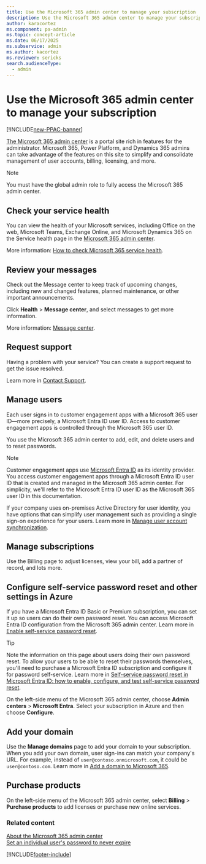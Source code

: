 ```yaml
---
title: Use the Microsoft 365 admin center to manage your subscription
description: Use the Microsoft 365 admin center to manage your subscription
author: karacortez 
ms.component: pa-admin
ms.topic: concept-article
ms.date: 06/17/2025
ms.subservice: admin
ms.author: kacortez
ms.reviewer: sericks
search.audienceType: 
  - admin
---
```

# Use the Microsoft 365 admin center to manage your subscription 

[!INCLUDE[new-PPAC-banner](~/includes/new-PPAC-banner.md)]

[The Microsoft 365 admin center](/microsoft-365/admin/admin-overview/admin-center-overview) is a portal site rich in features for the administrator. Microsoft 365, Power Platform, and Dynamics 365 admins can take advantage of the features on this site to simplify and consolidate management of user accounts, billing, licensing, and more.  

> [!NOTE]
>  You must have the global admin role to fully access the Microsoft 365 admin center.
  
## Check your service health  
You can view the health of your Microsoft services, including Office on the web, Microsoft Teams, Exchange Online, and Microsoft Dynamics 365 on the Service health page in the [Microsoft 365 admin center](https://go.microsoft.com/fwlink/p/?linkid=2024339). 
  
More information: [How to check Microsoft 365 service health](/microsoft-365/enterprise/view-service-health).  

## Review your messages  
Check out the Message center to keep track of upcoming changes, including new and changed features, planned maintenance, or other important announcements.
  
Click **Health** > **Message center**, and select messages to get more information.  

More information: [Message center](/microsoft-365/admin/manage/message-center#preferences).

## Request support  
Having a problem with your service? You can create a support request to get the issue resolved.  
  
Learn more in [Contact Support](/microsoft-365/admin/get-help-support).

## Manage users  
Each user signs in to customer engagement apps with a Microsoft 365 user ID&mdash;more precisely, a Microsoft Entra ID user ID. Access to customer engagement apps is controlled through the Microsoft 365 user ID.

You use the Microsoft 365 admin center to add, edit, and delete users and to reset passwords.
  
> [!NOTE]
> Customer engagement apps use [Microsoft Entra ID](/azure/active-directory/active-directory-whatis) as its identity provider. You access customer engagement apps through a Microsoft Entra ID user ID that is created and managed in the Microsoft 365 admin center. For simplicity, we'll refer to the Microsoft Entra ID user ID as the Microsoft 365 user ID in this documentation.
  
If your company uses on-premises Active Directory for user identity, you have options that can simplify user management such as providing a single sign-on experience for your users. Learn more in [Manage user account synchronization](manage-user-account-synchronization.md). 
  
## Manage subscriptions  
 Use the Billing page to adjust licenses, view your bill, add a partner of record, and lots more.  
  
## Configure self-service password reset and other settings in Azure  
If you have a Microsoft Entra ID Basic or Premium subscription, you can set it up so users can do their own password reset. You can access Microsoft Entra ID configuration from the Microsoft 365 admin center. Learn more in [Enable self-service password reset](/azure/active-directory/authentication/tutorial-enable-sspr#enable-self-service-password-reset).  

> [!TIP]
>  Note the information on this page about users doing their own password reset. To allow your users to be able to reset their passwords themselves, you'll need to purchase a Microsoft Entra ID subscription and configure it for password self-service. Learn more in [Self-service password reset in Microsoft Entra ID: how to enable, configure, and test self-service password reset](/azure/active-directory/authentication/quickstart-sspr#enable-self-service-password-reset).  
  
On the left-side menu of the Microsoft 365 admin center, choose **Admin centers** > **Microsoft Entra**. Select your subscription in Azure and then choose **Configure**.  
  
## Add your domain  
Use the **Manage domains** page to add your domain to your subscription. When you add your own domain, user sign-ins can match your company's URL. For example, instead of `user@contoso.onmicrosoft.com`, it could be `user@contoso.com`. Learn more in [Add a domain to Microsoft 365](https://support.office.com/article/Verify-your-domain-in-Office-365-6383f56d-3d09-4dcb-9b41-b5f5a5efd611).
  
## Purchase products  
 On the left-side menu of the Microsoft 365 admin center, select **Billing** > **Purchase products** to add licenses or purchase new online services.  
  
### Related content
 [About the Microsoft 365 admin center](https://support.office.com/article/About-the-Office-365-admin-center-758befc4-0888-4009-9f14-0d147402fd23)  
 [Set an individual user's password to never expire](https://support.office.com/article/Set-an-individual-user-s-password-to-never-expire-f493e3af-e1d8-4668-9211-230c245a0466)


[!INCLUDE[footer-include](../includes/footer-banner.md)]
